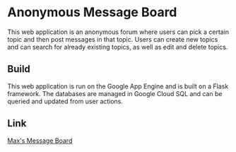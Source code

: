# Anonymous Message Board
This web application is an anonymous forum where users can pick a certain topic and then post messages in that topic. Users can create new topics and can search for already existing topics, as well as edit and delete topics. 

## Build
This web application is run on the Google App Engine and is built on a Flask framework. The databases are managed in Google Cloud SQL and can be queried and updated from user actions. 

## Link
[Max's Message Board](https://maxs-message-board.ue.r.appspot.com)
